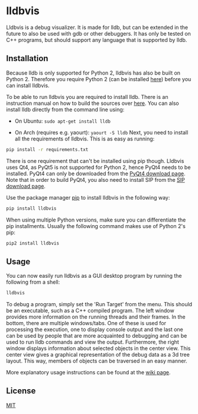 # lldbvis

Lldbvis is a debug visualizer. It is made for lldb, but can be extended in the future to also be used with gdb or other debuggers. It has only be tested on C++ programs, but should support any language that is supported by lldb.

## Installation

Because lldb is only supported for Python 2, lldbvis has also be built on Python 2. Therefore you require Python 2 (can be installed [here](https://www.python.org/download/releases/2.7/)) before you can install lldbvis.

To be able to run lldbvis you are required to install lldb. There is an instruction manual on how to build the sources over [here](https://lldb.llvm.org/source.html). You can also install lldb directly from the command line using:

* On Ubuntu:
`
sudo apt-get install lldb
`

* On Arch (requires e.g. yaourt):
`
yaourt -S lldb
`
Next, you need to install all the requirements of lldbvis. This is as easy as running:

```bash
pip install -r requirements.txt
```

There is one requirement that can't be installed using pip though. Lldbvis uses Qt4, as PyQt5 is not supported for Python 2, hence PyQt4 needs to be installed. PyQt4 can only be downloaded from the [PyQt4 download page](http://www.riverbankcomputing.com/software/pyqt/download). Note that in order to build PyQt4, you also need to install SIP from the [SIP download page](http://www.riverbankcomputing.com/software/sip/download).

Use the package manager [pip](https://pip.pypa.io/en/stable/) to install lldbvis in the following way:

```bash
pip install lldbvis
```

When using multiple Python versions, make sure you can differentiate the pip installments. Usually the following command makes use of Python 2's pip:

```bash
pip2 install lldbvis
```

## Usage

You can now easily run lldbvis as a GUI desktop program by running the following from a shell:

```bash
lldbvis
```

To debug a program, simply set the 'Run Target' from the menu. This should be an executable, such as a C++ compiled program.
The left window provides more information on the running threads and their frames. In the bottom, there are multiple windows/tabs. One of these is used for processing the execution, one to display console output and the last one can be used by people that are more acquainted to debugging and can be used to run lldb commands and view the output. Furthermore, the right window displays information about selected objects in the center view. This center view gives a graphical representation of the debug data as a 3d tree layout. This way, members of objects can be traversed in an easy manner.

More explanatory usage instructions can be found at the [wiki page](https://github.com/campoe/lldbvis/wiki).

## License
[MIT](https://github.com/campoe/lldbvis/blob/master/LICENSE)
